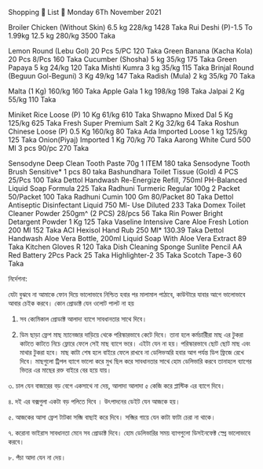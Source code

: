 Shopping 🛒 List 📃 Monday 6Th November 2021

Broiler Chicken (Without Skin) 6.5 kg 228/kg 1428 Taka
Rui Deshi (P)-1.5 To 1.99kg 12.5 kg 280/kg 3500 Taka

Lemon Round (Lebu Gol) 20 Pcs 5/PC 120 Taka
Green Banana (Kacha Kola) 20 Pcs 8/Pcs 160 Taka
Cucumber (Shosha) 5 kg 35/kg 175 Taka
Green Papaya 5 kg 24/kg 120 Taka
Mishti Kumra 3 kg 35/kg 115 Taka
Brinjal Round (Beguun Gol-Beguni) 3 Kg 49/kg 147 Taka
Radish (Mula) 2 kg 35/kg 70 Taka

Malta (1 Kg) 160/kg 160 Taka
Apple Gala 1 kg 198/kg 198 Taka
Jalpai 2 Kg 55/kg 110 Taka

Miniket Rice Loose (P) 10 Kg 61/kg 610 Taka
Shwapno Mixed Dal 5 Kg 125/kg 625 Taka
Fresh Super Premium Salt 2 Kg 32/kg 64 Taka
Roshun Chinese Loose (P) 0.5 Kg 160/kg 80 Taka
Ada Imported Loose 1 kg 125/kg 125 Taka
Onion(Piyaj) Imported 1 Kg 70/kg 70 Taka
Aarong White Curd 500 Ml 3 pcs 90/pc 270 Taka

Sensodyne Deep Clean Tooth Paste 70g 1 ITEM 180 taka
Sensodyne Tooth Brush Sensitive* 1 pcs 80 taka
Bashundhara Toilet Tissue (Gold) 4 PCS 25/Pcs 100 Taka
Dettol Handwash Re-Energize Refill, 750ml PH-Balanced Liquid Soap Formula 225 Taka
Radhuni Turmeric Regular 100g 2 Packet 50/Packet 100 Taka
Radhuni Cumin 100 Gm 80/Packet 80 Taka
Dettol Antiseptic Disinfectant Liquid 750 Ml- Use Diluted 233 Taka
Domex Toilet Cleaner Powder 250gm^ (2 PCS) 28/pcs 56 Taka
Rin Power Bright Detargent Powder 1 Kg 125 Taka
Vaseline Intensive Care Aloe Fresh Lotion 200 Ml 152 Taka
ACI Hexisol Hand Rub 250 Ml* 130.39 Taka
Dettol Handwash Aloe Vera Bottle, 200ml Liquid Soap With Aloe Vera Extract 89 Taka
Kitchen Gloves R 120 Taka
Dish Cleaning Sponge
Sunlite Pencil AA Red Battery 2Pcs Pack 25 Taka
Highlighter-2 35 Taka
Scotch Tape-3 60 Taka


নির্দেশনা:

যেটা বুঝবে না আমাকে ফোন দিয়ে ভালোভাবে নিশ্চিত হবার পর মালামাল পাঠাবে, কাউন্টারে যাবার আগে ভালোভাবে আবার চেইক করবে। কোন প্রোডাক্ট যেন ওলোট পালট না হয়

1. সব ক্যেমিকাল প্রোডাক্ট আলাদা ব্যাগে সাবধানতার সাথে দিবে।

2. ডিম ছাড়া ফ্রেশ মাছ ম্যানেজার দাড়িয়ে থেকে পরিস্কারভাবে কেটে দিবে। তানা হলে কর্মচারীিরা মাছ এর টুকরা কাটতে কাটতে নিচে ফ্লোরে ফেলে সেই মাছ ব্যাগে ভরে। এইটা যেন না হয়। পরিস্কারভাবে ছোট ছোট মাছ এবং মাথার টুকরা হবে। মাছ কাটা শেষ হলে বাইরে ফেলে রাখবে না ডেলিভঅরি হবার আগ পর্যন্ত ডিপ ফ্রিজে রেখে দিবে। মাছগুলো ট্রিপল ব্যাগে ভালো করে মুখ ছিল করে সাবধানতার সাথে হোম ডেলিভারি করবে তানাহলে ব্যাগের ভিতর এর মাছের রক্ত বাইরে বের হয়ে যায়।

৩. চাল যেন বাজারের বড় বেগে একসাথে না দেয়, আলাদা আলাদা ৫ কেজি করে প্লাস্টিক এর ব্যাগে দিবে।

৪. দই এর বক্সগুলা একটা বড় পলিতে দিবে । উৎপাদনের ডেইট যেন আজকে হয়।

৫. আজকের আসা ফ্রেশ টাটকা সব্জি বাছাই করে দিবে। সব্জির গায়ে যেন কাটা ফাটা চেরা না থাকে।


৭. করোনা ভাইরাস সাবধানতা মেনে সব প্রোডাক্ট দিবে। হোম ডেলিভারির সময় ব্যাগগুলো ডিসইনফেক্ট স্প্রে ভালোভাবে করবে।

৮. পঁচা আদা যেন না দেয়।
